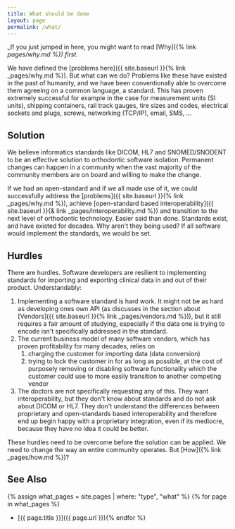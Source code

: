 ```yaml
---
title: What should be done
layout: page
permalink: /what/
---
```


_If you just jumped in here, you might want to read [Why]({% link _pages/why.md %}) first._

We have defined the [problems here]({{ site.baseurl }}{% link _pages/why.md %}). But what can we do? Problems like these have existed in the past of humanity, and we have been conventionally able to overcome them agreeing on a common language, a standard. This has proven extremely successful for example in the case for measurement units (SI units), shipping containers, rail track gauges, tire sizes and codes, electrical sockets and plugs, screws, networking (TCP/IP), email, SMS, ...


## Solution

We believe informatics standards like DICOM, HL7 and SNOMED/SNODENT to be an effective solution to orthodontic software isolation. Permanent changes can happen in a community when the vast majority of the community members are on board and willing to make the change.

If we had an open-standard and if we all made use of it, we could successfully address the [problems]({{ site.baseurl }}{% link _pages/why.md %}), achieve [open-standard based interoperability]({{ site.baseurl }}{& link _pages/interoperability.md %}) and transition to the next level of orthodontic technology. Easier said than done. Standards exist, and have existed for decades. Why aren't they being used? If all software would implement the standards, we would be set.

## Hurdles

There are hurdles. Software developers are resilient to implementing standards for importing and exporting clinical data in and out of their product. Understandably:

1. Implementing a software standard is hard work. It might not be as hard as developing ones own API (as discusses in the section about [Vendors]({{ site.baseurl }}{% link _pages/vendors.md %})), but it still requires a fair amount of studying, especially if the data one is trying to encode isn't specifically addressed in the standard.
1. The current business model of many software vendors, which has proven profitability for many decades, relies on 
    1. charging the customer for importing data (data conversion)
    1. trying to lock the customer in for as long as possible, at the cost of purposely removing or disabling software functionality which the customer could use to more easily transition to another competing vendor
1. The doctors are not specifically requesting any of this. They want interoperability, but they don't know about standards and do not ask about DICOM or HL7. They don't understand the differences between proprietary and open-standards based interoperability and therefore end up begin happy with a proprietary integration, even if its mediocre, because they have no idea it could be better.

These hurdles need to be overcome before the solution can be applied. We need to change the way an entire community operates. But [How]({% link _pages/how.md %})?


## See Also

{% assign what_pages = site.pages | where: "type", "what" %}
{% for page in what_pages %}
- [{{ page.title }}]({{ page.url }}){% endfor %}